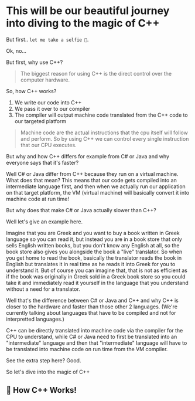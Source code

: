 # This will be our beautiful journey into diving to the magic of C++

But first.. `let me take a selfie 🤳`. 

Ok, no... 

But first, why use C++? 

> The biggest reason for using C++ is the direct control over the computer hardware. 

So, how C++ works? 

 1. We write our code into C++
 2. We pass it over to our compiler 
 3. The compiler will output machine code translated from the C++ code to our targeted platform

> Machine code are the actual instructions that the cpu itself will follow and perform. So by using C++ we can control every single instruction that our CPU executes. 

But why and how C++ differs for example from C# or Java and why everyone says that it's faster? 

Well C# or Java differ from C++ because they run on a virtual machine. What does that mean? 
This means that our code gets compiled into an intermediate language first, and then when we actually run our application on that target platform, the VM (virtual machine) will basically convert it into machine code at run time! 

But why does that make C# or Java actually slower than C++? 

Well let's give an example here. 

Imagine that you are Greek and you want to buy a book written in Greek language so you can read it, but instead you are in a book store that only sells English written books, but you don't know any English at all, so the book store also gives you alongside the book a "live" translator. So when you get home to read the book, basically the translator reads the book in English but translates it in real time as he reads it into Greek for you to understand it. But of course you can imagine that, that is not as efficient as if the book was originally in Greek sold in a Greek book store so you could take it and immediately read it yourself in the language that you understand without a need for a translator. 

Well that's the difference between C# or Java and C++ and why C++ is closer to the hardware and faster than those other 2 languages. (We're currently talking about languages that have to be compiled and not for interpretted languages.) 

C++ can be directly translated into machine code via the compiler for the CPU to understand, while C# or Java need to first be translated into an "intermediate" language and then that "intermediate" language will have to be translated into machine code on run time from the VM compiler. 

See the extra step here? Good. 

So let's dive into the magic of C++

## 🧰 How C++ Works! 
 
